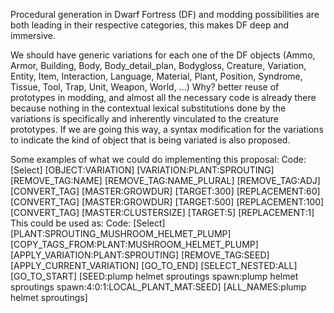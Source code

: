 Procedural generation in Dwarf Fortress (DF) and modding possibilities are both leading in their respective categories, this makes DF deep and immersive.

We should have generic variations for each one of the DF objects (Ammo, Armor, Building, Body, Body_detail_plan, Bodygloss, Creature, Variation, Entity, Item, Interaction, Language, Material, Plant, Position, Syndrome, Tissue, Tool, Trap, Unit, Weapon, World, ...)
Why? better reuse of prototypes in modding, and almost all the necessary code is already there because nothing in the contextual lexical substitutions done by the variations is specifically and inherently vinculated to the creature prototypes.
If we are going this way, a syntax modification for the variations to indicate the kind of object that is being variated is also proposed.

Some examples of what we could do implementing this proposal:
Code: [Select]
[OBJECT:VARIATION]
[VARIATION:PLANT:SPROUTING]
	[REMOVE_TAG:NAME]
	[REMOVE_TAG:NAME_PLURAL]
	[REMOVE_TAG:ADJ]
	[CONVERT_TAG]
		[MASTER:GROWDUR]
		[TARGET:300]
		[REPLACEMENT:60]
	[CONVERT_TAG]
		[MASTER:GROWDUR]
		[TARGET:500]
		[REPLACEMENT:100]
	[CONVERT_TAG]
		[MASTER:CLUSTERSIZE]
		[TARGET:5]
		[REPLACEMENT:1]
This could be used as:
Code: [Select]
[PLANT:SPROUTING_MUSHROOM_HELMET_PLUMP]
	[COPY_TAGS_FROM:PLANT:MUSHROOM_HELMET_PLUMP]
	[APPLY_VARIATION:PLANT:SPROUTING]
	[REMOVE_TAG:SEED]
	[APPLY_CURRENT_VARIATION]
	[GO_TO_END]
	[SELECT_NESTED:ALL]
	[GO_TO_START]
        [SEED:plump helmet sproutings spawn:plump helmet sproutings spawn:4:0:1:LOCAL_PLANT_MAT:SEED]
	[ALL_NAMES:plump helmet sproutings]